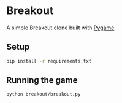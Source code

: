 # Breakout

A simple Breakout clone built with [Pygame](https://www.pygame.org/).

## Setup

```bash
pip install -r requirements.txt
```

## Running the game

```bash
python breakout/breakout.py
```
